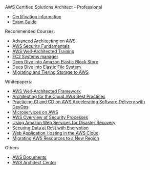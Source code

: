 AWS Certified Solutions Architect - Professional

-   [Certification information](https://aws.amazon.com/certification/certified-solutions-architect-professional/)
-  [Exam Guide](https://d1.awsstatic.com/training-and-certification/docs-sa-pro/AWS%20Certified%20Solutions%20Architect-Professional_Exam%20Guide.pdf)

Recommended Courses:

-   [Advanced Architecting on AWS](https://aws.amazon.com/training/course-descriptions/advanced-architecting/)
-   [AWS Security Fundamentals](https://aws.amazon.com/training/course-descriptions/security-fundamentals/)
-   [AWS Well-Architected Training](https://www.aws.training/learningobject/curriculum?id=12049)
-   [EC2 Systems manager](https://www.aws.training/learningobject/curriculum?id=13830)
-   [Deep Dive into Amazon Elastic Block Store](https://www.aws.training/learningobject/wbc?id=16362)
-   [Deep Dive into Elastic File System](https://www.aws.training/learningobject/curriculum?id=25384)
-   [Migrating and Tiering Storage to AWS](https://www.aws.training/learningobject/wbc?id=16368)
<!--- -   [Exam Readiness Workshop](https://www.aws.training/learningobject/wbc?id=34737) -->



Whitepapers:

-   [AWS Well-Architected Framework](https://d1.awsstatic.com/whitepapers/architecture/AWS_Well-Architected_Framework.pdf)
-   [Architecting for the Cloud AWS Best Practices](https://d1.awsstatic.com/whitepapers/AWS_Cloud_Best_Practices.pdf)
-   [Practicing CI and CD on AWS Accelerating Software Delivery with DevOps](https://d1.awsstatic.com/whitepapers/DevOps/practicing-continuous-integration-continuous-delivery-on-AWS.pdf) 
-   [Microservices on AWS](https://d1.awsstatic.com/whitepapers/microservices-on-aws.pdf)
-   [AWS Overview of Security Processes](https://d1.awsstatic.com/whitepapers/Security/AWS_Security_Whitepaper.pdf)
-   [Using Amazon Web Services for Disaster Recovery](https://d1.awsstatic.com/whitepapers/aws-disaster-recovery.pdf)
-   [Securing Data at Rest with Encryption](http://d0.awsstatic.com/whitepapers/AWS_Securing_Data_at_Rest_with_Encryption.pdf)
-   [Web Application Hosting in the AWS Cloud](https://d0.awsstatic.com/whitepapers/aws-web-hosting-best-practices.pdf)
-   [Migrating AWS Resources to a New Region](http://d0.awsstatic.com/whitepapers/aws-migrate-resources-to-new-region.pdf)

Others

-   [AWS Documents](https://docs.aws.amazon.com/)
-   [AWS Architect Center](https://aws.amazon.com/architecture/)

